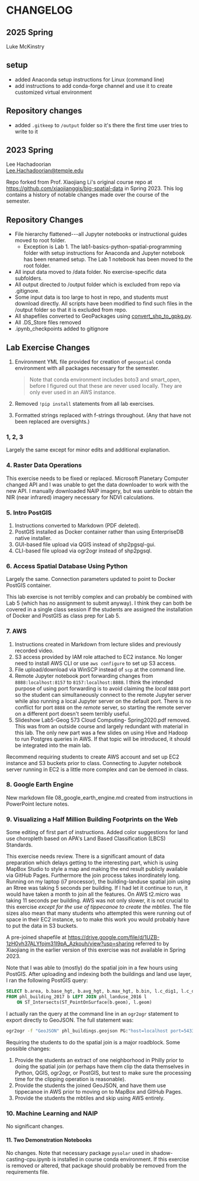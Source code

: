 # CHANGELOG

## 2025 Spring
Luke McKinstry

## setup
 * added Anaconda setup instructions for Linux (command line)
 * add instructions to add conda-forge channel and use it to create customized virtual environment

## Repository changes
 * added `.gitkeep` to `/output` folder so it's there the first time user tries to write to it

## 2023 Spring
Lee Hachadoorian\
Lee.Hachadoorian@temple.edu

Repo forked from Prof. Xiaojiang Li's original course repo at <https://github.com/xiaojianggis/big-spatial-data> in Spring 2023. This log contains a history of notable changes made over the course of the semester.

## Repository Changes

* File hierarchy flattened---all Jupyter notebooks or instructional guides moved to root folder.
    * Exception is Lab 1. The lab1-basics-python-spatial-programming folder with setup instructions for Anaconda and Jupyter notebook has been renamed setup. The Lab 1 notebook has been moved to the root folder.
* All input data moved to /data folder. No exercise-specific data subfolders.
* All output directed to /output folder which is excluded from repo via .gitignore.
* Some input data is too large to host in repo, and students must download directly. All scripts have been modified to find such files in the /output folder so that it is excluded from repo.
* All shapefiles converted to GeoPackages using [convert_shp_to_gpkg.py](convert_shp_to_gpkg.py).
* All .DS_Store files removed
* .ipynb_checkpoints added to gitignore

## Lab Exercise Changes

1. Environment YML file provided for creation of `geospatial` conda environment with all packages necessary for the semester.
    
    > Note that conda environment includes boto3 and smart_open, before I figured out that these are never used locally. They are only ever used in an AWS instance.
2. Removed `!pip install` statements from all lab exercises.
3. Formatted strings replaced with f-strings throughout. (Any that have not been replaced are oversights.)

### 1, 2, 3

Largely the same except for minor edits and additional explanation.

### 4. Raster Data Operations

This exercise needs to be fixed or replaced. Microsoft Planetary Computer changed API and I was unable to get the data downloader to work with the new API. I manually downloaded NAIP imagery, but was uanble to obtain the NIR (near infrared) imagery necessary for NDVI calculations.

### 5. Intro PostGIS

1. Instructions converted to Markdown (PDF deleted).
2. PostGIS installed as Docker container rather than using EnterpriseDB native installer.
3. GUI-based file upload via QGIS instead of shp2pgsql-gui.
4. CLI-based file upload via ogr2ogr instead of shp2pgsql.

### 6. Access Spatial Database Using Python

Largely the same. Connection parameters updated to point to Docker PostGIS container.

This lab exercise is not terribly complex and can probably be combined with Lab 5 (which has no assignment to submit anyway). I think they can both be covered in a single class session if the students are assigned the installation of Docker and PostGIS as class prep for Lab 5.

### 7. AWS

1. Instructions created in Markdown from lecture slides and previously recorded video.
2. S3 access provided by IAM role attached to EC2 instance. No longer need to install AWS CLI or use `aws configure` to set up S3 access.
3. File upload/download via WinSCP instead of `scp` at the command line.
4. Remote Jupyter notebook port forwarding changes from `8888:localhost:8157` to `8157:localhost:8888`. I think the intended purpose of using port forwarding is to avoid claiming the *local* `8888` port so the student can simultaneously connect to the remote Jupyter server while also running a local Jupyter server on the default port. There is no conflict for port `8888` on the *remote* server, so starting the remote server on a different port doesn't seem terribly useful.
5. Slideshow Lab5-Geog 573 Cloud Computing- Spring2020.pdf removed. This was from an outside course and largely redundant with material in this lab. The only new part was a few slides on using Hive and Hadoop to run Postgres queries in AWS. If that topic will be introduced, it should be integrated into the main lab.

Recommend requiring students to create AWS account and set up EC2 instance and S3 buckets prior to class. Connecting to Jupyter notebook server running in EC2 is a little more complex and can be demoed in class.

### 8. Google Earth Engine

New markdown file 08_google_earth_engine.md created from instructions in PowerPoint lecture notes.

### 9. Visualizing a Half Million Building Footprints on the Web

Some editing of first part of instructions. Added color suggestions for land use choropleth based on APA's Land Based Classification (LBCS) Standards.

This exercise needs review. There is a significant amount of data preparation which delays getting to the interesting part, which is using MapBox Studio to style a map and making the end result publicly available via GitHub Pages. Furthermore the join process takes inordinately long. Running on my laptop (i7 processor), the building-landuse spatial join using an Rtree was taking 5 seconds per building. If I had let it continue to run, it would have taken a month to join all the features. On AWS t2.micro was taking 11 seconds per building. AWS was not only slower, it is not crucial to this exercise *except for the use of tippecanoe to create the mbtiles*. The file sizes also mean that many students who attempted this were running out of space in their EC2 instance, so to make this work you would probably have to put the data in S3 buckets.

A pre-joined shapefile at <https://drive.google.com/file/d/1UZB-1zH0vh37ALYfojm31I9pA_Azkouh/view?usp=sharing> referred to by Xiaojiang in the earlier version of this exercise was not available in Spring 2023.

Note that I was able to (mostly) do the spatial join in a few hours using PostGIS. After uploading and indexing both the buildings and land use layer, I ran the following PostGIS query:

```sql
SELECT b.area, b.base_hgt, b.avg_hgt, b.max_hgt, b.bin, l.c_dig1, l.c_dig2, l.c_dig3, st_transform(b.geom, 4326) 
FROM phl_building_2017 b LEFT JOIN phl_landuse_2016 l 
    ON ST_Intersects(ST_PointOnSurface(b.geom), l.geom)
```

I actually ran the query at the command line in an `ogr2ogr` statement to export directly to GeoJSON. The full statement was:

```sh
ogr2ogr -f "GeoJSON" phl_buildings.geojson PG:"host=localhost port=5433 dbname=gis user=docker password=docker" -sql "SELECT b.area, b.base_hgt, b.avg_hgt, b.max_hgt, b.bin, l.c_dig1, l.c_dig2, l.c_dig3, st_transform(b.geom, 4326) FROM phl_building_2017 b LEFT JOIN phl_landuse_2016 l ON ST_Intersects(ST_PointOnSurface(b.geom), l.geom)"
```

Requiring the students to do the spatial join is a major roadblock. Some possible changes:

1. Provide the students an extract of one neighborhood in Philly prior to doing the spatial join (or perhaps have them clip the data themselves in Python, QGIS, ogr2ogr, or PostGIS, but test to make sure the processing time for the clipping operation is reasonable).
2. Provide the students the joined GeoJSON, and have them use tippecanoe in AWS prior to moving on to MapBox and GitHub Pages.
3. Provide the students the mbtiles and skip using AWS entirely.

### 10. Machine Learning and NAIP

No significant changes.

#### 11. Two Demonstration Notebooks

No changes. Note that necessary package `pysolar` used in shadow-casting-cpu.ipynb is installed in course conda environment. If this exercise is removed or altered, that package should probably be removed from the requirements file.
